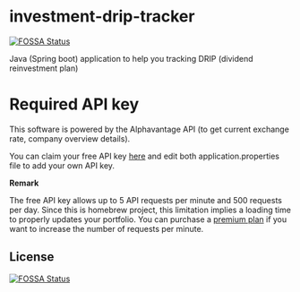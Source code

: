 # investment-drip-tracker

[![FOSSA Status](https://app.fossa.com/api/projects/git%2Bgithub.com%2Fpatrickbelanger%2Finvestment-drip-tracker.svg?type=shield)](https://app.fossa.com/projects/git%2Bgithub.com%2Fpatrickbelanger%2Finvestment-drip-tracker?ref=badge_shield)

Java (Spring boot) application to help you tracking DRIP (dividend reinvestment plan)

# Required API key
This software is powered by the Alphavantage API (to get current exchange rate, company overview details).

You can claim your free API key [here](https://www.alphavantage.co/support/#api-key) and edit both application.properties file to add your own API key.

**Remark**

The free API key allows up to 5 API requests per minute and 500 requests per day. Since this is homebrew project, this limitation implies a loading time to properly updates your portfolio. You can purchase a [premium plan](https://www.alphavantage.co/premium/) if you want to increase the number of requests per minute.

## License
[![FOSSA Status](https://app.fossa.com/api/projects/git%2Bgithub.com%2Fpatrickbelanger%2Finvestment-drip-tracker.svg?type=large)](https://app.fossa.com/projects/git%2Bgithub.com%2Fpatrickbelanger%2Finvestment-drip-tracker?ref=badge_large)